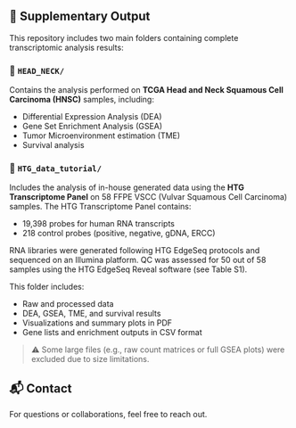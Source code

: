 ## 📂 Supplementary Output

This repository includes two main folders containing complete transcriptomic analysis results:

### 🔹 `HEAD_NECK/`
Contains the analysis performed on **TCGA Head and Neck Squamous Cell Carcinoma (HNSC)** samples, including:

- Differential Expression Analysis (DEA)
- Gene Set Enrichment Analysis (GSEA)
- Tumor Microenvironment estimation (TME)
- Survival analysis

### 🔹 `HTG_data_tutorial/`
Includes the analysis of in-house generated data using the **HTG Transcriptome Panel** on 58 FFPE VSCC (Vulvar Squamous Cell Carcinoma) samples. The HTG Transcriptome Panel contains:

- 19,398 probes for human RNA transcripts  
- 218 control probes (positive, negative, gDNA, ERCC)

RNA libraries were generated following HTG EdgeSeq protocols and sequenced on an Illumina platform. QC was assessed for 50 out of 58 samples using the HTG EdgeSeq Reveal software (see Table S1).

This folder includes:

- Raw and processed data  
- DEA, GSEA, TME, and survival results  
- Visualizations and summary plots in PDF  
- Gene lists and enrichment outputs in CSV format

> ⚠️ Some large files (e.g., raw count matrices or full GSEA plots) were excluded due to size limitations.


## 📬 Contact

For questions or collaborations, feel free to reach out.
